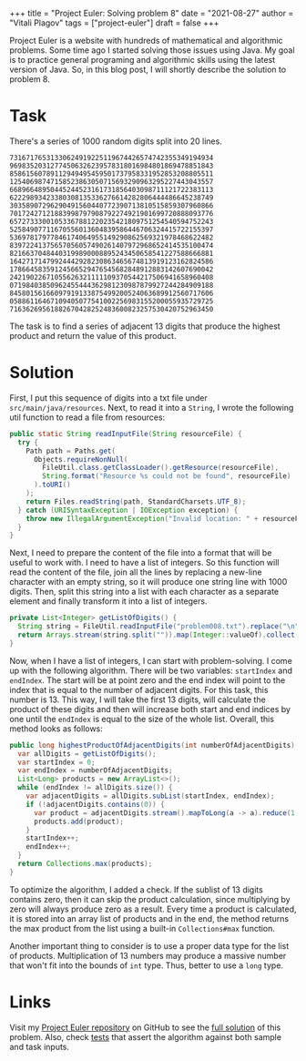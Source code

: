 +++
title = "Project Euler: Solving problem 8"
date = "2021-08-27"
author = "Vitali Plagov"
tags = ["project-euler"]
draft = false
+++

Project Euler is a website with hundreds of mathematical and algorithmic problems. Some time ago I started solving those
issues using Java. My goal is to practice general programing and algorithmic skills using the latest version of Java.
So, in this blog post, I will shortly describe the solution to problem 8.
<!--more-->

# Task

There's a series of 1000 random digits split into 20 lines.

```text
73167176531330624919225119674426574742355349194934
96983520312774506326239578318016984801869478851843
85861560789112949495459501737958331952853208805511
12540698747158523863050715693290963295227443043557
66896648950445244523161731856403098711121722383113
62229893423380308135336276614282806444486645238749
30358907296290491560440772390713810515859307960866
70172427121883998797908792274921901699720888093776
65727333001053367881220235421809751254540594752243
52584907711670556013604839586446706324415722155397
53697817977846174064955149290862569321978468622482
83972241375657056057490261407972968652414535100474
82166370484403199890008895243450658541227588666881
16427171479924442928230863465674813919123162824586
17866458359124566529476545682848912883142607690042
24219022671055626321111109370544217506941658960408
07198403850962455444362981230987879927244284909188
84580156166097919133875499200524063689912560717606
05886116467109405077541002256983155200055935729725
71636269561882670428252483600823257530420752963450
```

The task is to find a series of adjacent 13 digits that produce the highest product and return the value of this 
product.

# Solution

First, I put this sequence of digits into a txt file under `src/main/java/resources`. Next, to read it into a 
`String`, I wrote the following util function to read a file from resources:

```java
public static String readInputFile(String resourceFile) {
  try {
    Path path = Paths.get(
      Objects.requireNonNull(
        FileUtil.class.getClassLoader().getResource(resourceFile),
        String.format("Resource %s could not be found", resourceFile)
      ).toURI()
    );
    return Files.readString(path, StandardCharsets.UTF_8);
  } catch (URISyntaxException | IOException exception) {
    throw new IllegalArgumentException("Invalid location: " + resourceFile, exception);
  }
}
```

Next, I need to prepare the content of the file into a format that will be useful to work with. I 
need to have a list of integers. So this function will read the content of the file, join all the lines by replacing 
a new-line character with an empty string, so it will produce one string line with 1000 digits. Then, split this 
string into a list with each character as a separate element and finally transform it into a list of integers.

```java
private List<Integer> getListOfDigits() {
  String string = FileUtil.readInputFile("problem008.txt").replace("\n", "");
  return Arrays.stream(string.split("")).map(Integer::valueOf).collect(Collectors.toList());
}
```

Now, when I have a list of integers, I can start with problem-solving. I come up with the following algorithm. 
There will be two variables: `startIndex` and `endIndex`. The start will be at point zero and the end index will 
point to the index that is equal to the number of adjacent digits. For this task, this number is 13. This way, I will 
take the first 13 digits, will calculate the product of these digits and then will increase both start and end 
indices by one until the `endIndex` is equal to the size of the whole list. Overall, this method looks as follows:

```java
public long highestProductOfAdjacentDigits(int numberOfAdjacentDigits) {
  var allDigits = getListOfDigits();
  var startIndex = 0;
  var endIndex = numberOfAdjacentDigits;
  List<Long> products = new ArrayList<>();
  while (endIndex != allDigits.size()) {
    var adjacentDigits = allDigits.subList(startIndex, endIndex);
    if (!adjacentDigits.contains(0)) {
      var product = adjacentDigits.stream().mapToLong(a -> a).reduce(1, (a, b) -> a * b);
      products.add(product);
    }
    startIndex++;
    endIndex++;
  }
  return Collections.max(products);
}
```

To optimize the algorithm, I added a check. If the sublist of 13 digits contains zero, then it can skip the 
product calculation, since multiplying by zero will always produce zero as a result.
Every time a product is calculated, it is stored into an array list of products and in the end, the method returns the 
max product from the list using a built-in `Collections#max` function.

Another important thing to consider is to use a proper data type for the list of products. Multiplication of 13 
numbers may produce a massive number that won't fit into the bounds of `int` type. Thus, better to use a `long` type.

# Links

Visit my [Project Euler repository](https://github.com/plagov/project-euler) on GitHub to see the 
[full solution](https://github.com/plagov/project-euler/blob/master/src/main/java/net/projecteuler/problems/Problem008.java) 
of this problem. Also, check [tests](https://github.com/plagov/project-euler/blob/master/src/test/java/net/projecteuler/problems/Problem008Test.java) that assert the 
algorithm against both sample and task inputs.
